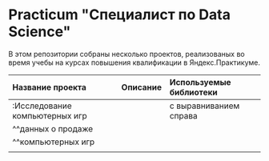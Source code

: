 # Practicum "Специалист по Data Science"

В этом репозитории собраны несколько проектов, реализованых во время учебы на курсах повышения квалификации в Яндекс.Практикуме.

| Название проекта                              | Описание               | Используемые библиотеки    |
| :-------------------------------------------- | :--------------------- |:---------------------------|
|:Исследование  компьютерных игр               || с выравниванием справа | и с выравниванием по центру|
|^^данных о продаже                            ||                        |                            |
|^^компьютерных игр                            ||                        |                            |
|                                              ||                        |                            |  
